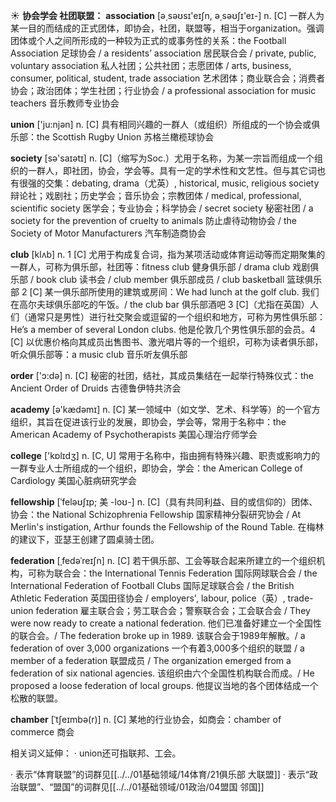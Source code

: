 ☀ <span class="category">**协会学会 社团联盟：**</span>
<span class="vocabulary">**association**</span> [ə͵səʊsɪ'eɪʃn, ə͵səʊʃɪ'eɪ-] 
<span class="definition">n. [C] 一群人为某一目的而结成的正式团体，即协会，社团，联盟等，相当于organization。强调团体或个人之间所形成的一种较为正式的或事务性的关系：</span>the Football Association 足球协会 / a residents’ association 居民联合会 / private, public, voluntary association 私人社团；公共社团；志愿团体 / arts, business, consumer, political, student, trade association 艺术团体；商业联合会；消费者协会；政治团体；学生社团；行业协会 / a professional association for music teachers 音乐教师专业协会

<span class="vocabulary">**union**</span> ['ju:njən] 
<span class="definition">n. [C] 具有相同兴趣的一群人（或组织）所组成的一个协会或俱乐部：</span>the Scottish Rugby Union 苏格兰橄榄球协会

<span class="vocabulary">**society**</span> [sə'saɪətɪ] 
<span class="definition">n. [C]（缩写为Soc.）尤用于名称，为某一宗旨而组成一个组织的一群人，即社团，协会，学会等。具有一定的学术性和文艺性。但与其它词也有很强的交集：</span>debating, drama（尤英）, historical, music, religious society 辩论社；戏剧社；历史学会；音乐协会；宗教团体 / medical, professional, scientific society 医学会；专业协会；科学协会 / secret society 秘密社团 / a society for the prevention of cruelty to animals 防止虐待动物协会 / the Society of Motor Manufacturers 汽车制造商协会

<span class="vocabulary">**club**</span> [klʌb] 
<span class="definition">n. 1 [C] 尤用于构成复合词，指为某项活动或体育运动等而定期聚集的一群人，可称为俱乐部，社团等：</span>fitness club 健身俱乐部 / drama club 戏剧俱乐部 / book club 读书会 / club member 俱乐部成员 / club basketball 篮球俱乐部 <span class="definition">2 [C] 某一俱乐部所使用的建筑或房间：</span>We had lunch at the golf club. 我们在高尔夫球俱乐部吃的午饭。/ the club bar 俱乐部酒吧 <span class="definition">3 [C]（尤指在英国）人们（通常只是男性）进行社交聚会或逗留的一个组织和地方，可称为男性俱乐部：</span>He’s a member of several London clubs. 他是伦敦几个男性俱乐部的会员。<span class="definition">4 [C] 以优惠价格向其成员出售图书、激光唱片等的一个组织，可称为读者俱乐部，听众俱乐部等：</span>a music club 音乐听友俱乐部

<span class="vocabulary">**order**</span> ['ɔ:də] 
<span class="definition">n. [C] 秘密的社团，结社，其成员集结在一起举行特殊仪式：</span>the Ancient Order of Druids 古德鲁伊特共济会

<span class="vocabulary">**academy**</span> [ə'kædəmɪ] 
<span class="definition">n. [C] 某一领域中（如文学、艺术、科学等）的一个官方组织，其旨在促进该行业的发展，即协会，学会等，常用于名称中：</span>the American Academy of Psychotherapists 美国心理治疗师学会 

<span class="vocabulary">**college**</span> ['kɒlɪdӡ] 
<span class="definition">n. [C, U] 常用于名称中，指由拥有特殊兴趣、职责或影响力的一群专业人士所组成的一个组织，即协会，学会：</span>the American College of Cardiology 美国心脏病研究学会
           
<span class="vocabulary">**fellowship**</span> [ˈfeləʊʃɪp; 美 -loʊ-]
<span class="definition">n. [C]（具有共同利益、目的或信仰的）团体、协会：</span>the National Schizophrenia Fellowship 国家精神分裂研究协会 / At Merlin's instigation, Arthur founds the Fellowship of the Round Table. 在梅林的建议下，亚瑟王创建了圆桌骑士团。
           
<span class="vocabulary">**federation**</span> [ˌfedəˈreɪʃn]
<span class="definition">n. [C] 若干俱乐部、工会等联合起来所建立的一个组织机构，可称为联合会：</span>the International Tennis Federation 国际网球联合会 / the International Federation of Football Clubs 国际足球联合会 / the British Athletic Federation 英国田径协会 / employers', labour, police（英）, trade-union federation 雇主联合会；劳工联合会；警察联合会；工会联合会 / They were now ready to create a national federation. 他们已准备好建立一个全国性的联合会。/ The federation broke up in 1989. 该联合会于1989年解散。/ a federation of over 3,000 organizations 一个有着3,000多个组织的联盟 / a member of a federation 联盟成员 / The organization emerged from a federation of six national agencies. 该组织由六个全国性机构联合而成。/ He proposed a loose federation of local groups. 他提议当地的各个团体结成一个松散的联盟。
           
<span class="vocabulary">**chamber**</span> [ˈtʃeɪmbə(r)]
<span class="definition">n. [C] 某地的行业协会，如商会：</span>chamber of commerce 商会

相关词义延伸：
· union还可指联邦、工会。

· 表示“体育联盟”的词群见[[../../01基础领域/14体育/21俱乐部 大联盟]]
· 表示“政治联盟”、“盟国”的词群见[[../../01基础领域/01政治/04盟国 邻国]]

